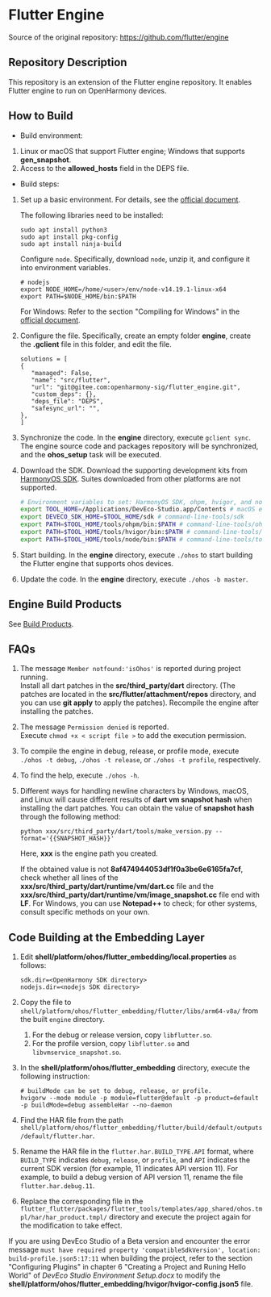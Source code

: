 Flutter Engine
==============

Source of the original repository: https://github.com/flutter/engine

## Repository Description
This repository is an extension of the Flutter engine repository. It enables Flutter engine to run on OpenHarmony devices.

## How to Build

* Build environment:
1. Linux or macOS that support Flutter engine; Windows that supports **gen_snapshot**.
2. Access to the **allowed_hosts** field in the DEPS file.

* Build steps:
1. Set up a basic environment. For details, see the [official document](https://github.com/flutter/flutter/wiki/Setting-up-the-Engine-development-environment).

   The following libraries need to be installed:

   ```
   sudo apt install python3
   sudo apt install pkg-config
   sudo apt install ninja-build
   ```

   Configure `node`. Specifically, download `node`, unzip it, and configure it into environment variables.

   ```
   # nodejs
   export NODE_HOME=/home/<user>/env/node-v14.19.1-linux-x64
   export PATH=$NODE_HOME/bin:$PATH
   ```

   For Windows:
   Refer to the section "Compiling for Windows"
   in the [official document](https://github.com/flutter/flutter/wiki/Compiling-the-engine#compiling-for-windows).


2. Configure the file. Specifically, create an empty folder **engine**, create the **.gclient** file in this folder, and edit the file.

   ```
   solutions = [
   {
      "managed": False,
      "name": "src/flutter",
      "url": "git@gitee.com:openharmony-sig/flutter_engine.git",
      "custom_deps": {},
      "deps_file": "DEPS",
      "safesync_url": "",
   },
   ]
   ```

3. Synchronize the code. In the **engine** directory, execute `gclient sync`. The engine source code and packages repository will be synchronized, and the **ohos_setup** task will be executed.

4. Download the SDK. Download the supporting development kits from [HarmonyOS SDK](https://developer.huawei.com/consumer/en/develop). Suites downloaded from other platforms are not supported.

   ```sh
   # Environment variables to set: HarmonyOS SDK, ohpm, hvigor, and node.
   export TOOL_HOME=/Applications/DevEco-Studio.app/Contents # macOS environment
   export DEVECO_SDK_HOME=$TOOL_HOME/sdk # command-line-tools/sdk
   export PATH=$TOOL_HOME/tools/ohpm/bin:$PATH # command-line-tools/ohpm/bin
   export PATH=$TOOL_HOME/tools/hvigor/bin:$PATH # command-line-tools/ hvigor/bin
   export PATH=$TOOL_HOME/tools/node/bin:$PATH # command-line-tools/tool/node/bin
   ```

5. Start building. In the **engine** directory, execute `./ohos` to start building the Flutter engine that supports ohos devices.
   
6. Update the code. In the **engine** directory, execute `./ohos -b master`.

## Engine Build Products

  See [Build Products](https://docs.qq.com/sheet/DUnljRVBYUWZKZEtF?tab=BB08J2).

## FAQs
1. The message `Member notfound:'isOhos'` is reported during project running.<br>Install all dart patches in the **src/third_party/dart** directory. (The patches are located in the **src/flutter/attachment/repos** directory, and you can use **git apply** to apply the patches). Recompile the engine after installing the patches.

2. The message `Permission denied` is reported.<br>Execute `chmod +x < script file >` to add the execution permission.

3. To compile the engine in debug, release, or profile mode, execute `./ohos -t debug`, `./ohos -t release`, or `./ohos -t profile`, respectively.

4. To find the help, execute `./ohos -h`.

5. Different ways for handling newline characters by Windows, macOS, and Linux will cause different results of **dart vm snapshot hash** when installing the dart patches. You can obtain the value of **snapshot hash** through the following method:

   ```shell
   python xxx/src/third_party/dart/tools/make_version.py --format='{{SNAPSHOT_HASH}}'
   ```

   Here, **xxx** is the engine path you created.

   If the obtained value is not **8af474944053df1f0a3be6e6165fa7cf**, check whether all lines of the **xxx/src/third_party/dart/runtime/vm/dart.cc** file and the **xxx/src/third_party/dart/runtime/vm/image_snapshot.cc** file end with **LF**. For Windows, you can use **Notepad++** to check; for other systems, consult specific methods on your own.


## Code Building at the Embedding Layer

1. Edit **shell/platform/ohos/flutter_embedding/local.properties** as follows:

   ```
   sdk.dir=<OpenHarmony SDK directory>
   nodejs.dir=<nodejs SDK directory>
   ```

2. Copy the file to `shell/platform/ohos/flutter_embedding/flutter/libs/arm64-v8a/` from the built `engine` directory.
    1. For the debug or release version, copy `libflutter.so`.
    2. For the profile version, copy `libflutter.so` and `libvmservice_snapshot.so`.

3. In the **shell/platform/ohos/flutter_embedding** directory, execute the following instruction:

    ```
   # buildMode can be set to debug, release, or profile.
   hvigorw --mode module -p module=flutter@default -p product=default -p buildMode=debug assembleHar --no-daemon
    ```

4. Find the HAR file from the path `shell/platform/ohos/flutter_embedding/flutter/build/default/outputs/default/flutter.har`.

5. Rename the HAR file in the `flutter.har.BUILD_TYPE.API` format, where `BUILD_TYPE` indicates `debug`, `release`, or `profile`, and `API` indicates the current SDK version (for example, 11 indicates API version 11). For example, to build a debug version of API version 11, rename the file `flutter.har.debug.11`.

6. Replace the corresponding file in the `flutter_flutter/packages/flutter_tools/templates/app_shared/ohos.tmpl/har/har_product.tmpl/` directory and execute the project again for the modification to take effect.

If you are using DevEco Studio of a Beta version and encounter the error message `must have required property 'compatibleSdkVersion', location: build-profile.json5:17:11` when building the project, refer to the section "Configuring Plugins" in chapter 6 "Creating a Project and Runing Hello World" of *DevEco Studio Environment Setup.docx* to modify the **shell/platform/ohos/flutter_embedding/hvigor/hvigor-config.json5** file.
